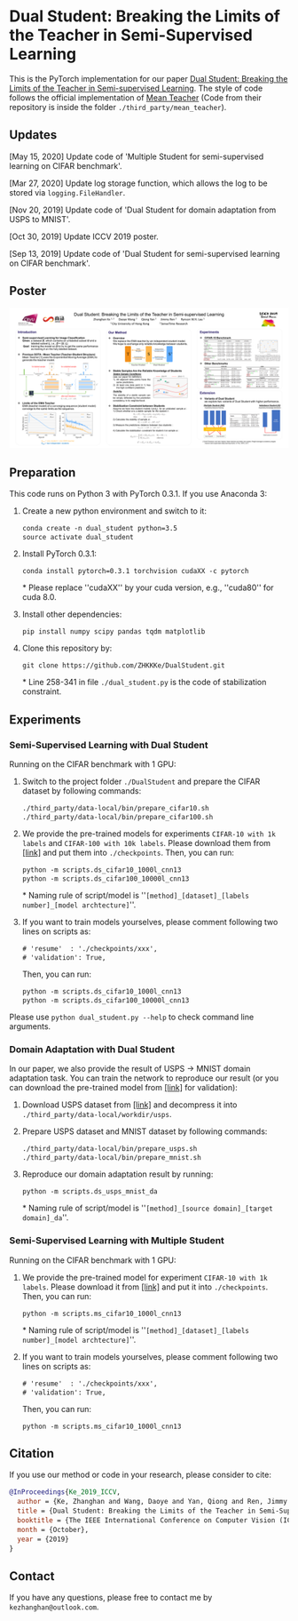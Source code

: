 # Dual Student: Breaking the Limits of the Teacher in Semi-Supervised Learning


This is the PyTorch implementation for our paper [Dual Student: Breaking the Limits of the Teacher in Semi-supervised Learning](https://arxiv.org/abs/1909.01804). 
The style of code follows the official implementation of [Mean Teacher](https://github.com/CuriousAI/mean-teacher) (Code from their repository is inside the folder `./third_party/mean_teacher`). 


## Updates
[May 15, 2020] Update code of 'Multiple Student for semi-supervised learning on CIFAR benchmark'.

[Mar 27, 2020] Update log storage function, which allows the log to be stored via `logging.FileHandler`.

[Nov 20, 2019] Update code of 'Dual Student for domain adaptation from USPS to MNIST'.

[Oct 30, 2019] Update ICCV 2019 poster.

[Sep 13, 2019] Update code of 'Dual Student for semi-supervised learning on CIFAR benchmark'.

## Poster
![DualStudent ICCV Poster](poster.png)

## Preparation
This code runs on Python 3 with PyTorch 0.3.1. If you use Anaconda 3:
1. Create a new python environment and switch to it:
    ```
    conda create -n dual_student python=3.5
    source activate dual_student
    ```

2. Install PyTorch 0.3.1:
    ```
    conda install pytorch=0.3.1 torchvision cudaXX -c pytorch
    ```
    \* Please replace ''cudaXX'' by your cuda version, e.g., ''cuda80'' for cuda 8.0.

3. Install other dependencies:
    ```
    pip install numpy scipy pandas tqdm matplotlib
    ```

4. Clone this repository by:
    ```
    git clone https://github.com/ZHKKKe/DualStudent.git
    ```
    \* Line 258-341 in file `./dual_student.py` is the code of stabilization constraint.


## Experiments

### Semi-Supervised Learning with Dual Student
Running on the CIFAR benchmark with 1 GPU:
1. Switch to the project folder `./DualStudent` and prepare the CIFAR dataset by following commands:
    ```
    ./third_party/data-local/bin/prepare_cifar10.sh
    ./third_party/data-local/bin/prepare_cifar100.sh
    ```

2. We provide the pre-trained models for experiments `CIFAR-10 with 1k labels` and `CIFAR-100 with 10k labels`. Please download them from [[link]](https://drive.google.com/drive/folders/1AjGfiw7U8grEhNBZVHXlk0h1W_u7sVKs?usp=sharing) and put them into `./checkpoints`. Then, you can run:
    ```
    python -m scripts.ds_cifar10_1000l_cnn13
    python -m scripts.ds_cifar100_10000l_cnn13
    ```
    \* Naming rule of script/model is ''`[method]_[dataset]_[labels number]_[model archtecture]`''.

3. If you want to train models yourselves, please comment following two lines on scripts as:

    ```
    # 'resume'  : './checkpoints/xxx',
    # 'validation': True,
    ```
    Then, you can run:
    ```
    python -m scripts.ds_cifar10_1000l_cnn13
    python -m scripts.ds_cifar100_10000l_cnn13
    ```

Please use `python dual_student.py --help` to check command line arguments.

### Domain Adaptation with Dual Student
In our paper, we also provide the result of USPS -> MNIST domain adaptation task.
You can train the network to reproduce our result (or you can download the pre-trained model from [[link]](https://drive.google.com/drive/folders/1AjGfiw7U8grEhNBZVHXlk0h1W_u7sVKs?usp=sharing) for validation):

1. Download USPS dataset from [[link]](https://www.kaggle.com/bistaumanga/usps-dataset) and decompress it into `./third_party/data-local/workdir/usps`.

2. Prepare USPS dataset and MNIST dataset by following commands:
    ```
    ./third_party/data-local/bin/prepare_usps.sh
    ./third_party/data-local/bin/prepare_mnist.sh
    ```

3. Reproduce our domain adaptation result by running:
    ```
    python -m scripts.ds_usps_mnist_da
    ```
    \* Naming rule of script/model is ''`[method]_[source domain]_[target domain]_da`''.


### Semi-Supervised Learning with Multiple Student
Running on the CIFAR benchmark with 1 GPU:

1. We provide the pre-trained model for experiment `CIFAR-10 with 1k labels`. Please download it from [[link]](https://drive.google.com/drive/folders/1AjGfiw7U8grEhNBZVHXlk0h1W_u7sVKs?usp=sharing) and put it into `./checkpoints`. Then, you can run:
    ```
    python -m scripts.ms_cifar10_1000l_cnn13
    ```
    \* Naming rule of script/model is ''`[method]_[dataset]_[labels number]_[model archtecture]`''.

3. If you want to train models yourselves, please comment following two lines on scripts as:

    ```
    # 'resume'  : './checkpoints/xxx',
    # 'validation': True,
    ```
    Then, you can run:
    ```
    python -m scripts.ms_cifar10_1000l_cnn13
    ```

## Citation
If you use our method or code in your research, please consider to cite:
```bibtex
@InProceedings{Ke_2019_ICCV,
  author = {Ke, Zhanghan and Wang, Daoye and Yan, Qiong and Ren, Jimmy and Lau, Rynson W.H.},
  title = {Dual Student: Breaking the Limits of the Teacher in Semi-Supervised Learning},
  booktitle = {The IEEE International Conference on Computer Vision (ICCV)},
  month = {October},
  year = {2019}
}
```

## Contact
If you have any questions, please free to contact me by ```kezhanghan@outlook.com```.
